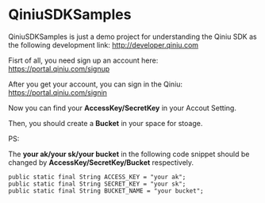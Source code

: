 # QiniuSDKSamples

QiniuSDKSamples is just a demo project for understanding the Qiniu SDK as the following development link:
http://developer.qiniu.com

Fisrt of all, you need sign up an account here: https://portal.qiniu.com/signup

After you get your account, you can sign in the Qiniu: https://portal.qiniu.com/signin

Now you can find your **AccessKey/SecretKey** in your Accout Setting.

Then, you should create a **Bucket** in your space for stoage.

PS:

The **your ak/your sk/your bucket** in the following code snippet should be changed by **AccessKey/SecretKey/Bucket** respectively.

```
public static final String ACCESS_KEY = "your ak";
public static final String SECRET_KEY = "your sk";
public static final String BUCKET_NAME = "your bucket";
```
